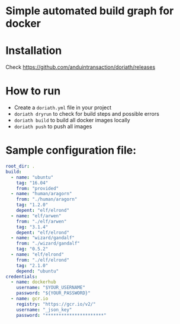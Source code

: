 # Simple automated build graph for docker

# Installation

Check https://github.com/anduintransaction/doriath/releases

# How to run

 - Create a `doriath.yml` file in your project
 - `doriath dryrun` to check for build steps and possible errors
 - `doriath build` to build all docker images locally
 - `doriath push` to push all images

# Sample configuration file:

```yaml
root_dir: .
build:
  - name: "ubuntu"
    tag: "16.04"
    from: "provided"
  - name: "human/aragorn"
    from: "./human/aragorn"
    tag: "1.2.0"
    depent: "elf/elrond"
  - name: "elf/arwen"
    from: "./elf/arwen"
    tag: "3.1.4"
    depent: "elf/elrond"
  - name: "wizard/gandalf"
    from: "./wizard/gandalf"
    tag: "0.5.2"
  - name: "elf/elrond"
    from: "./elf/elrond"
    tag: "2.1.0"
    depend: "ubuntu"
credentials:
  - name: dockerhub
    username: "$YOUR_USERNAME"
    password: "${YOUR_PASSWORD}"
  - name: gcr.io
    registry: "https://gcr.io/v2/"
    username: "_json_key"
    password: "**********************"
```
